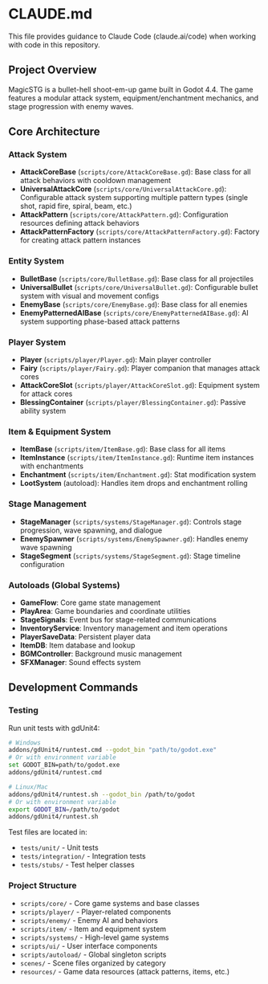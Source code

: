 # CLAUDE.md

This file provides guidance to Claude Code (claude.ai/code) when working with code in this repository.

## Project Overview

MagicSTG is a bullet-hell shoot-em-up game built in Godot 4.4. The game features a modular attack system, equipment/enchantment mechanics, and stage progression with enemy waves.

## Core Architecture

### Attack System
- **AttackCoreBase** (`scripts/core/AttackCoreBase.gd`): Base class for all attack behaviors with cooldown management
- **UniversalAttackCore** (`scripts/core/UniversalAttackCore.gd`): Configurable attack system supporting multiple pattern types (single shot, rapid fire, spiral, beam, etc.)
- **AttackPattern** (`scripts/core/AttackPattern.gd`): Configuration resources defining attack behaviors
- **AttackPatternFactory** (`scripts/core/AttackPatternFactory.gd`): Factory for creating attack pattern instances

### Entity System
- **BulletBase** (`scripts/core/BulletBase.gd`): Base class for all projectiles
- **UniversalBullet** (`scripts/core/UniversalBullet.gd`): Configurable bullet system with visual and movement configs
- **EnemyBase** (`scripts/core/EnemyBase.gd`): Base class for all enemies
- **EnemyPatternedAIBase** (`scripts/core/EnemyPatternedAIBase.gd`): AI system supporting phase-based attack patterns

### Player System
- **Player** (`scripts/player/Player.gd`): Main player controller
- **Fairy** (`scripts/player/Fairy.gd`): Player companion that manages attack cores
- **AttackCoreSlot** (`scripts/player/AttackCoreSlot.gd`): Equipment system for attack cores
- **BlessingContainer** (`scripts/player/BlessingContainer.gd`): Passive ability system

### Item & Equipment System
- **ItemBase** (`scripts/item/ItemBase.gd`): Base class for all items
- **ItemInstance** (`scripts/item/ItemInstance.gd`): Runtime item instances with enchantments
- **Enchantment** (`scripts/item/Enchantment.gd`): Stat modification system
- **LootSystem** (autoload): Handles item drops and enchantment rolling

### Stage Management
- **StageManager** (`scripts/systems/StageManager.gd`): Controls stage progression, wave spawning, and dialogue
- **EnemySpawner** (`scripts/systems/EnemySpawner.gd`): Handles enemy wave spawning
- **StageSegment** (`scripts/systems/StageSegment.gd`): Stage timeline configuration

### Autoloads (Global Systems)
- **GameFlow**: Core game state management
- **PlayArea**: Game boundaries and coordinate utilities
- **StageSignals**: Event bus for stage-related communications
- **InventoryService**: Inventory management and item operations
- **PlayerSaveData**: Persistent player data
- **ItemDB**: Item database and lookup
- **BGMController**: Background music management
- **SFXManager**: Sound effects system

## Development Commands

### Testing
Run unit tests with gdUnit4:
```bash
# Windows
addons/gdUnit4/runtest.cmd --godot_bin "path/to/godot.exe"
# Or with environment variable
set GODOT_BIN=path/to/godot.exe
addons/gdUnit4/runtest.cmd

# Linux/Mac
addons/gdUnit4/runtest.sh --godot_bin /path/to/godot
# Or with environment variable
export GODOT_BIN=/path/to/godot
addons/gdUnit4/runtest.sh
```

Test files are located in:
- `tests/unit/` - Unit tests
- `tests/integration/` - Integration tests
- `tests/stubs/` - Test helper classes

### Project Structure
- `scripts/core/` - Core game systems and base classes
- `scripts/player/` - Player-related components
- `scripts/enemy/` - Enemy AI and behaviors
- `scripts/item/` - Item and equipment system
- `scripts/systems/` - High-level game systems
- `scripts/ui/` - User interface components
- `scripts/autoload/` - Global singleton scripts
- `scenes/` - Scene files organized by category
- `resources/` - Game data resources (attack patterns, items, etc.)